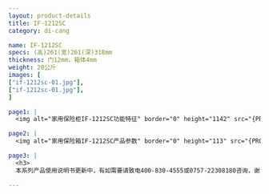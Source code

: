 ```yaml
---
layout: product-details
title: IF-1212SC
category: di-cang

name: IF-1212SC
specs: (高)261(宽)261(深)318mm
thickness: 门12mm，箱体4mm
weight: 20公斤
images: [
["if-1212sc-01.jpg"],
["if-1212sc-01.jpg"],
]

page1: |
  <img alt="家用保险柜IF-1212SC功能特征" border="0" height="1142" src="{PRODUCT_IMAGES}dz-gn.jpg" width="538" />

page2: |
  <img alt="家用保险箱IF-1212SC产品参数" border="0" height="113" src="{PRODUCT_IMAGES}dz-cpcs.jpg" width="538" />

page3: |
  <h3>
  本系列产品使用说明书更新中，有如需要请致电400-830-4555或0757-22308180咨询，谢谢！</h3>

---
```


